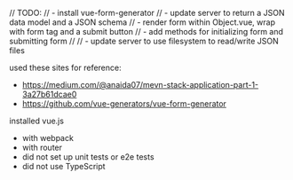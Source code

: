 
// TODO:
//  - install vue-form-generator
//  - update server to return a JSON data model and a JSON schema
//  - render form within Object.vue, wrap with form tag and a submit button
//  - add methods for initializing form and submitting form
//
//  - update server to use filesystem to read/write JSON files

used these sites for reference:
- https://medium.com/@anaida07/mevn-stack-application-part-1-3a27b61dcae0
- https://github.com/vue-generators/vue-form-generator

installed vue.js
- with webpack
- with router
- did not set up unit tests or e2e tests
- did not use TypeScript
